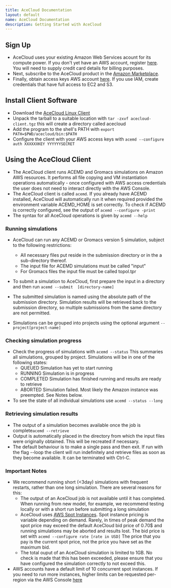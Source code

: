 ```yaml
---
title: AceCloud Documentation
layout: default
name: AceCloud Documentation
description: Getting Started with AceCloud
---
```



## Sign Up

* AceCloud uses your existing Amazon Web Services acount for its compute power. If you don't yet have an AWS account, register <a href="http://aws.amazon.com/">here</a>. You will need to supply credit card details for billing purposes.
* Next, subscribe to the AceCloud product in the <a href="https://aws.amazon.com/marketplace">Amazon Marketplace</a>.
* Finally, obtain access keys AWS account <a href="https://console.aws.amazon.com/iam/home?nc2=h_m_sc#security_credential">here</a>. If you use IAM, create credentials that have full access to EC2 and S3.

## Install Client Software

* Download the <a href="http://cloud.acellera.com/acecloud/acecloud-client.tgz">AceCloud Linux Client</a>
* Unpack the tarball to a suitable location with
```tar -zxvf acecloud-client.tgz```
this will create a directory called acecloud
* Add the program to the shell's PATH with
```export PATH=$PWD/acecloud/bin:$PATH```
* Configure the client with your AWS access keys with
```acemd --configure auth XXXXXXKEY YYYYYYSECRET```

## Using the AceCloud Client

* The AceCloud client runs ACEMD and Gromacs simulations on Amazon AWS resources. It performs all file copying and VM instantiation operations automatically - once configured with AWS access credentials the user does not need to interact directly with the AWS Console.
* The AceCloud client is called ```acemd```. If you already have ACEMD installed, AceCloud will automatically run it when required provided the environment variable ACEMD_HOME is set correctly. To check if ACEMD is correctly configured, see the output of 
```acemd --configure -print``` 
* The syntax for all AceCloud operations is given by
```acemd --help```

### Running simulations

* AceCloud can run any ACEMD or Gromacs version 5 simulation, subject to the following restrictions:
  * All necessary files put reside in the submission directory or in the a sub-directory thereof.
  * The input file for ACEMD simulations must be called "input"
  * For Gromacs files the input file must be called topol.tpr


* To submit a simulation to AceCloud, first prepare the input in a directory and then run
```acemd --submit  [directory-name]```
* The submitted simulation is named using the absolute path of the submission directory. Simulation results will be retrieved back to the submission directory, so multiple submissions from the same directory are not permitted.
* Simulations can be grouped into projects using the optional argument ```--project[project-name]```

### Checking simulation progress

* Check the progress of simulations with
```acemd --status```
This summaries all simulations, grouped by project. Simulations will be in one of the following states:
  * QUEUED Simulation has yet to start running
  * RUNNING Simulation is in progress
  * COMPLETED Simulation has finished running and results are ready to retrieve
  * ABORTED Simulation failed. Most likely the Amazon instance was preempted. See Notes below.
* To see the state of all individual simulations use
```acemd --status --long```


### Retrieving simulation results

* The output of a simulation becomes available once the job is complete```acemd --retrieve```
* Output is automatically placed in the directory from which the input files were originally obtained. This will be recreated if necessary.
* The default behaviour is to make a single pass and then exit. If run with the flag --loop the client will run indefinitely and retrieve files as soon as they become available. It can be terminated with Ctrl-C. 



### Important Notes

* We recommend running short (<3day) simulations with frequent restarts, rather than one long simulation. There are several reasons for this:
  * The output of an AceCloud job is not available until it has completed. When running from new model, for example, we recommend testing locally or with a short run before submitting a long simulation
  * AceCloud uses <a href="http://aws.amazon.com/ec2/purchasing-options/spot-instances/">AWS Spot Instances</a>. Spot instance pricing is variable depending on demand. Rarely, in times of peak demand the spot price may exceed the default AceCloud bid price of 0.70$ and running simulations may be aborted and results lost.  The bid price is set with
```acemd --configure rate [rate in USD]```
The price that you pay is the current spot price, not the price you have set as the maximum bid.
  * The total ouput of an AceCloud simulation is limited to 1GB. No check is made that this has been exceeded, please ensure that you have configured the simulation correctly to not exceed this.
* AWS accounts have a default limit of 10 concurrent spot instances. If you need to run more instances, higher limits can be requested per-region via the AWS Console <a href="https://console.aws.amazon.com/ec2/v2/home?region=us-west-2#Limits">here</a>
